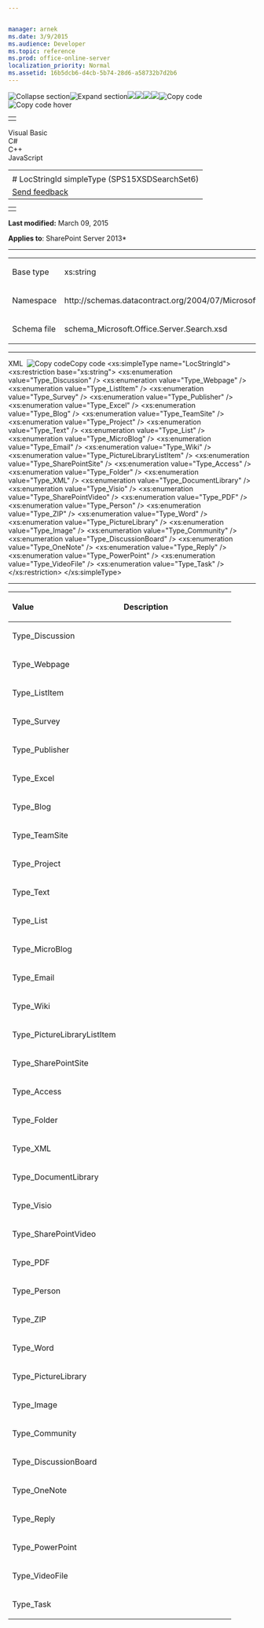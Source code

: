 ```yaml
---


manager: arnek
ms.date: 3/9/2015
ms.audience: Developer
ms.topic: reference
ms.prod: office-online-server
localization_priority: Normal
ms.assetid: 16b5dcb6-d4cb-5b74-28d6-a58732b7d2b6
---
```


![Collapse
section](../icons/collapse_all.gif "Collapse section")![Expand
section](../icons/expand_all.gif "Expand section")![](../icons/collapse_all.gif)![](../icons/expand_all.gif)![](../icons/dropdown.gif)![](../icons/dropdownHover.gif)![Copy
code](../icons/copycode.gif "Copy code")![Copy code
hover](../icons/copycodeHighlight.gif "Copy code hover")
<table>
<tbody>
<tr class="odd">
<td align="left"></td>
</tr>
</tbody>
</table>

Visual Basic  
C\#  
C++  
JavaScript  

<table>
<tbody>
<tr class="odd">
<td align="left"><span id="runningHeaderText"></span></td>
</tr>
<tr class="even">
<td align="left"># LocStringId simpleType (SPS15XSDSearchSet6)</td>
</tr>
<tr class="odd">
<td align="left"><span id="headfeedbackarea" class="feedbackhead"><a href="javascript:SubmitFeedback(&#39;docthis@Microsoft.com&#39;,&#39;&#39;,&#39;&#39;,&#39;&#39;,&#39;1.0.18082.1225&#39;,&#39;%0\dThank%20you%20for%20your%20feedback.%20The%20developer%20writing%20teams%20use%20your%20feedback%20to%20improve%20documentation.%20While%20we%20are%20reviewing%20your%20feedback,%20we%20may%20send%20you%20e-mail%20to%20ask%20for%20clarification%20or%20feedback%20on%20a%20solution.%20We%20do%20not%20use%20your%20e-mail%20address%20for%20any%20other%20purpose%20and%20we%20delete%20it%20after%20we%20finish%20our%20review.%0\AFor%20further%20information%20about%20the%20privacy%20policies%20of%20Microsoft,%20please%20see%20http://privacy.microsoft.com/en-us/default.aspx.%0\A%0\d&#39;,&#39;Customer%20feedback&#39;);">Send feedback</a></span></td>
</tr>
</tbody>
</table>

<table>
<colgroup>
<col width="100%" />
</colgroup>
<tbody>
<tr class="odd">
<td align="left"></td>
</tr>
</tbody>
</table>

**Last modified:** March 09, 2015

**Applies to**: SharePoint Server 2013*


-----------------------------------------------------------------------------------------------------------------------------------------------------------------------------------------------------

<table>
<colgroup>
<col width="50%" />
<col width="50%" />
</colgroup>
<tbody>
<tr class="odd">
<td align="left"><p><span class="label">Base type</span></p></td>
<td align="left"><p>xs:string</p></td>
</tr>
<tr class="even">
<td align="left"><p><span class="label">Namespace</span></p></td>
<td align="left"><p>http://schemas.datacontract.org/2004/07/Microsoft.Office.Server.Search</p></td>
</tr>
<tr class="odd">
<td align="left"><p><span class="label">Schema file</span></p></td>
<td align="left"><p>schema_Microsoft.Office.Server.Search.xsd</p></td>
</tr>
</tbody>
</table>


-----------------------------------------------------------------------------------------------------------------------------------------------------------------------------------------------

<span codelanguage="xmlLang"></span>
XML 
<span class="copyCode" onclick="CopyCode(this)"
onkeypress="CopyCode_CheckKey(this, event)"
onmouseover="ChangeCopyCodeIcon(this)"
onmouseout="ChangeCopyCodeIcon(this)" tabindex="0">![Copy
code](../icons/copycode.gif "Copy code")Copy code</span>
    <xs:simpleType name="LocStringId">
        <xs:restriction base="xs:string">
            <xs:enumeration value="Type_Discussion" />
            <xs:enumeration value="Type_Webpage" />
            <xs:enumeration value="Type_ListItem" />
            <xs:enumeration value="Type_Survey" />
            <xs:enumeration value="Type_Publisher" />
            <xs:enumeration value="Type_Excel" />
            <xs:enumeration value="Type_Blog" />
            <xs:enumeration value="Type_TeamSite" />
            <xs:enumeration value="Type_Project" />
            <xs:enumeration value="Type_Text" />
            <xs:enumeration value="Type_List" />
            <xs:enumeration value="Type_MicroBlog" />
            <xs:enumeration value="Type_Email" />
            <xs:enumeration value="Type_Wiki" />
            <xs:enumeration value="Type_PictureLibraryListItem" />
            <xs:enumeration value="Type_SharePointSite" />
            <xs:enumeration value="Type_Access" />
            <xs:enumeration value="Type_Folder" />
            <xs:enumeration value="Type_XML" />
            <xs:enumeration value="Type_DocumentLibrary" />
            <xs:enumeration value="Type_Visio" />
            <xs:enumeration value="Type_SharePointVideo" />
            <xs:enumeration value="Type_PDF" />
            <xs:enumeration value="Type_Person" />
            <xs:enumeration value="Type_ZIP" />
            <xs:enumeration value="Type_Word" />
            <xs:enumeration value="Type_PictureLibrary" />
            <xs:enumeration value="Type_Image" />
            <xs:enumeration value="Type_Community" />
            <xs:enumeration value="Type_DiscussionBoard" />
            <xs:enumeration value="Type_OneNote" />
            <xs:enumeration value="Type_Reply" />
            <xs:enumeration value="Type_PowerPoint" />
            <xs:enumeration value="Type_VideoFile" />
            <xs:enumeration value="Type_Task" />
        </xs:restriction>
    </xs:simpleType>


-------------------------------------------------------------------------------------------------------------------------------------------------------------------------------------------------------

<table>
<colgroup>
<col width="50%" />
<col width="50%" />
</colgroup>
<thead>
<tr class="header">
<th align="left"><p>Value</p></th>
<th align="left"><p>Description</p></th>
</tr>
</thead>
<tbody>
<tr class="odd">
<td align="left"><p>Type_Discussion</p></td>
<td align="left"><p></p></td>
</tr>
<tr class="even">
<td align="left"><p>Type_Webpage</p></td>
<td align="left"><p></p></td>
</tr>
<tr class="odd">
<td align="left"><p>Type_ListItem</p></td>
<td align="left"><p></p></td>
</tr>
<tr class="even">
<td align="left"><p>Type_Survey</p></td>
<td align="left"><p></p></td>
</tr>
<tr class="odd">
<td align="left"><p>Type_Publisher</p></td>
<td align="left"><p></p></td>
</tr>
<tr class="even">
<td align="left"><p>Type_Excel</p></td>
<td align="left"><p></p></td>
</tr>
<tr class="odd">
<td align="left"><p>Type_Blog</p></td>
<td align="left"><p></p></td>
</tr>
<tr class="even">
<td align="left"><p>Type_TeamSite</p></td>
<td align="left"><p></p></td>
</tr>
<tr class="odd">
<td align="left"><p>Type_Project</p></td>
<td align="left"><p></p></td>
</tr>
<tr class="even">
<td align="left"><p>Type_Text</p></td>
<td align="left"><p></p></td>
</tr>
<tr class="odd">
<td align="left"><p>Type_List</p></td>
<td align="left"><p></p></td>
</tr>
<tr class="even">
<td align="left"><p>Type_MicroBlog</p></td>
<td align="left"><p></p></td>
</tr>
<tr class="odd">
<td align="left"><p>Type_Email</p></td>
<td align="left"><p></p></td>
</tr>
<tr class="even">
<td align="left"><p>Type_Wiki</p></td>
<td align="left"><p></p></td>
</tr>
<tr class="odd">
<td align="left"><p>Type_PictureLibraryListItem</p></td>
<td align="left"><p></p></td>
</tr>
<tr class="even">
<td align="left"><p>Type_SharePointSite</p></td>
<td align="left"><p></p></td>
</tr>
<tr class="odd">
<td align="left"><p>Type_Access</p></td>
<td align="left"><p></p></td>
</tr>
<tr class="even">
<td align="left"><p>Type_Folder</p></td>
<td align="left"><p></p></td>
</tr>
<tr class="odd">
<td align="left"><p>Type_XML</p></td>
<td align="left"><p></p></td>
</tr>
<tr class="even">
<td align="left"><p>Type_DocumentLibrary</p></td>
<td align="left"><p></p></td>
</tr>
<tr class="odd">
<td align="left"><p>Type_Visio</p></td>
<td align="left"><p></p></td>
</tr>
<tr class="even">
<td align="left"><p>Type_SharePointVideo</p></td>
<td align="left"><p></p></td>
</tr>
<tr class="odd">
<td align="left"><p>Type_PDF</p></td>
<td align="left"><p></p></td>
</tr>
<tr class="even">
<td align="left"><p>Type_Person</p></td>
<td align="left"><p></p></td>
</tr>
<tr class="odd">
<td align="left"><p>Type_ZIP</p></td>
<td align="left"><p></p></td>
</tr>
<tr class="even">
<td align="left"><p>Type_Word</p></td>
<td align="left"><p></p></td>
</tr>
<tr class="odd">
<td align="left"><p>Type_PictureLibrary</p></td>
<td align="left"><p></p></td>
</tr>
<tr class="even">
<td align="left"><p>Type_Image</p></td>
<td align="left"><p></p></td>
</tr>
<tr class="odd">
<td align="left"><p>Type_Community</p></td>
<td align="left"><p></p></td>
</tr>
<tr class="even">
<td align="left"><p>Type_DiscussionBoard</p></td>
<td align="left"><p></p></td>
</tr>
<tr class="odd">
<td align="left"><p>Type_OneNote</p></td>
<td align="left"><p></p></td>
</tr>
<tr class="even">
<td align="left"><p>Type_Reply</p></td>
<td align="left"><p></p></td>
</tr>
<tr class="odd">
<td align="left"><p>Type_PowerPoint</p></td>
<td align="left"><p></p></td>
</tr>
<tr class="even">
<td align="left"><p>Type_VideoFile</p></td>
<td align="left"><p></p></td>
</tr>
<tr class="odd">
<td align="left"><p>Type_Task</p></td>
<td align="left"><p></p></td>
</tr>
</tbody>
</table>








